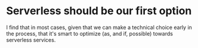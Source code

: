 # Serverless should be our first option

I find that in most cases, given that we can make a technical choice early in the process, that it's smart to optimize (as, and if, possible) towards serverless services.
